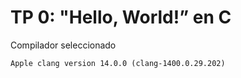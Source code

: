# TP 0: "Hello, World!” en C

 Compilador seleccionado

`Apple clang version 14.0.0 (clang-1400.0.29.202)`
